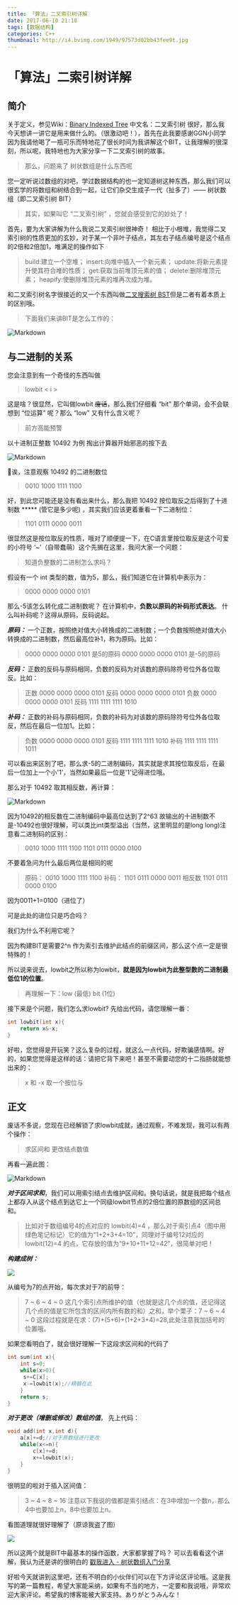 ```yaml
---
title: 「算法」二叉索引树详解
date: 2017-06-10 21:18
tags: [数据结构]
categories: C++
thumbnail: http://i4.bvimg.com/1949/97573d02bb43fee9t.jpg
---
```

# 「算法」二索引树详解

## 简介

关于定义，参见Wiki：[Binary Indexed Tree](https://en.wikipedia.org/wiki/Fenwick_tree) 中文名：二叉索引树
很好，那么我今天想讲一讲它是用来做什么的。（很激动吧！），首先在此我要感谢GGN小同学因为我请他喝了一瓶可乐而特地花了很长时间为我讲解这个BIT，让我理解的很深刻，所以呢，我特地也为大家分享一下二叉索引树的故事。
>那么，问题来了 树状数组是什么东西呢

您一定听说过数组的对吧，学过数据结构的也一定知道树这种东西，那么我们可以很玄学的将数组和树结合到一起，让它们杂交生成子一代（扯多了）—— 树状数组（即二叉索引树 BIT）

>其实，如果叫它 “二叉索引树” ，您就会感受到它的妙处了！

首先，要为大家讲解为什么我说二叉索引树很神奇！
相比于小根堆，我觉得二叉索引树的性质更加的玄妙，对于某一个非叶子结点，其左右子结点编号是这个结点的2倍和2倍加1，堆满足的操作如下
>build:建立一个空堆；
>insert:向堆中插入一个新元素；
>update:将新元素提升使其符合堆的性质；
>get:获取当前堆顶元素的值；
>delete:删除堆顶元素；
>heapify:使删除堆顶元素的堆再次成为堆。

和二叉索引树名字很接近的又一个东西叫做[二叉搜索树 BST](https://en.wikipedia.org/wiki/Binary_search_tree)但是二者有着本质上的区别哦。

>下面我们来讲BIT是怎么工作的：


![Markdown](http://i4.piimg.com/1949/bbb6f3ab0af70eff.jpg)

## 与二进制的关系

您会注意到有一个奇怪的东西叫做
>lowbit < i >

这是啥？很显然，它叫做lowbit ~~废话~~，那么我们仔细看 “bit” 那个单词，会不会联想到 “位运算” 呢？那么 “low” 又有什么含义呢？
>前方高能预警

以十进制正整数 10492 为例
掏出计算器开始邪恶的按下去

![Markdown](http://i4.piimg.com/1949/7ebd9a3e6593a49c.png)

🤔诶，注意观察 10492 的二进制数位
>0010 1000 1111 1100

好，到此您可能还是没有看出来什么，那么我把 10492 按位取反之后得到了十进制数 ***** (管它是多少呢) ，其实我们应该更着重看一下二进制位：

>1101 0111 0000 0011

很显然这是按位取反的性质，哦对了顺便提一下，在C语言里按位取反是这个可爱的小符号 ‘~’（自带蠢萌）这个先搁在这里，我问大家一个问题：

>知道负整数的二进制怎么求吗？

假设有一个 int 类型的数，值为5，那么，我们知道它在计算机中表示为： 
>0000 0000 0000 0101 

那么-5该怎么转化成二进制数呢？ 
在计算机中，**负数以原码的补码形式表达**。 
什么叫补码呢？这得从原码，反码说起。 

***原码：*** 一个正数，按照绝对值大小转换成的二进制数；一个负数按照绝对值大小转换成的二进制数，然后最高位补1，称为原码。比如：
>0000 0000 0000 0101 是5的原码
>0000 0000 0000 0101 是-5的原码 　 


***反码：*** 正数的反码与原码相同，负数的反码为对该数的原码除符号位外各位取反。比如：
>正数 0000 0000 0000 0101 
>反码 0000 0000 0000 0101 
>负数 0000 0000 0000 0101
>反码 1111 1111 1111 1010


***补码：*** 正数的补码与原码相同，负数的补码为对该数的原码除符号位外各位取反，然后在最后一位加1。比如：
>负数 0000 0000 0000 0101
>反码 1111 1111 1111 1010 
>补码 1111 1111 1111 1011 

可以看出来区别了吧，那么求-5的二进制编码，其实就是求其按位取反后，在最后一位加上一个小'1'，当然如果最后一位是'1'记得进位哦。

那么对于 10492 取其相反数，再计算：

![Markdown](http://i4.piimg.com/1949/dfbb532957553de9.png)

因为10492的相反数在二进制编码中最高位达到了2^63 故输出的十进制数不是-10492也很好理解，可以类比int类型溢出（当然，这里明显的是long long)注意看二进制码的区别：
>0010 1000 1111 1100
>1101 0111 0000 0100

不要着急问为什么最后两位是相同的呢
>原码： 0010 1000 1111 1100
>补码： 1101 0111 0000 0011
>相反数 1101 0111 0000 0100

因为0011+1=0100（进位了）

可是此处的进位只是巧合吗？

我们为什么不利用它呢？

因为构建BIT是需要2^n 作为索引去维护此结点的前缀区间，那么这个点一定是很特殊的！

所以说来说去，lowbit之所以称为lowbit，**就是因为lowbit为此整型数的二进制最低位1的位置**。

>再理解一下：low (最低) bit (1位) 

接下来是个问题，我们怎么求lowbit?
先给出代码，请您理解一番：

```cpp
int lowbit(int x){
    return x&-x;
}
```
好啦，您觉得是开玩笑？这么复杂的过程，就这么一点代码，好欺骗感情啊。好的，如果您觉得是这样的话：请把它背下来吧！甚至不需要动您的十二指肠就能想出来的：

>x 和 -x 取一个按位与

## 正文

废话不多说，您现在已经解锁了求lowbit成就，通过观察，不难发现，我可以有两个操作：
>求区间和
>更改结点数值

再看一遍此图：

![Markdown](http://i4.piimg.com/1949/bbb6f3ab0af70eff.jpg)

***对于区间求和***，我们可以用索引结点去维护区间和。换句话说，就是我把每个结点上都存入从这个结点到达它上一个同级lowbit节点的2倍位置的原数组的区间总和。
>比如对于数组编号4的点对应的 lowbit(4)=4 ，那么对于索引点4（图中用绿色笔记标记）它的值为“1+2+3+4=10”，同理对于编号12对应的 lowbit(12)=4 的点，它存放的值为“9+10+11+12=42”，很简单对吧！

***构建成树：***



![](http://img.blog.csdn.net/20140703001453453?watermark/2/text/aHR0cDovL2Jsb2cuY3Nkbi5uZXQvdTAxMDI3MDA4Mg==/font/5a6L5L2T/fontsize/400/fill/I0JBQkFCMA==/dissolve/70/gravity/SouthEast)

从编号为7的点开始，每次求对于7的前导：
>7 ~ 6 ~ 4 ~ 0 这几个索引点所维护的值（也就是这几个点的值，还记得这几个点的值是它所包含的区间内所有数的和）之和，举个栗子：7 ~ 6 ~ 4 ~ 0 这段过程就是在求：(7)+(5+6)+(1+2+3+4)=28,此处注意我加括号的位置哦。

如果您看明白了，就会很好理解一下这段求区间和的代码了

```cpp
int sum(int x){
    int s=0;
    while(x>0){
     s+=C[x];
     x-=lowbit(x);//精髓在此
    }
    return s;
}
```
***对于更改（增删或修改）数组的值***，
先上代码：

```cpp
void add(int x,int d){
    a[x]+=d;//对于原数组进行更改
    while(x<=n){
        c[x]+=d;
        x+=lowbit(x);
    }
}
```
很明显的啦对于插入区间值：
>3 ~ 4 ~ 8 ~ 16 注意以下我说的值都是索引结点：在3中增加一个数n，那么4中也要加上n，8中也要加上n。

看图道理就很好理解了（原谅我盗了图）

![](http://img.blog.csdn.net/20140703001731546?watermark/2/text/aHR0cDovL2Jsb2cuY3Nkbi5uZXQvdTAxMDI3MDA4Mg==/font/5a6L5L2T/fontsize/400/fill/I0JBQkFCMA==/dissolve/70/gravity/SouthEast)

所以这两个就是BIT中最基本的操作函数，大家都掌握了吗？
可以去看看这个讲解，我认为还是讲的很明白的
[戳我进入 - 树状数组入门分享](http://video.tudou.com/v/XMjI5MTE1NDExMg==.html?spm=a2hzp.8253869.0.0)

好啦今天就讲到这里吧，还有不明白的小伙伴们可以在下方评论区评论哦。这是我写的第一篇教程，希望大家能采纳，如果有不当的地方，一定要和我说哦，非常欢迎大家评论。希望我的博客能被大家支持。ありがとうみんな！





